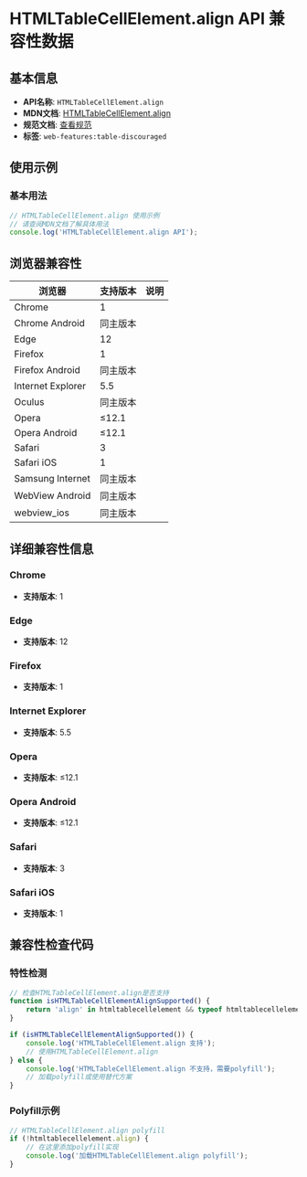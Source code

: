 # HTMLTableCellElement.align API 兼容性数据

## 基本信息

- **API名称**: `HTMLTableCellElement.align`
- **MDN文档**: [HTMLTableCellElement.align](https://developer.mozilla.org/docs/Web/API/HTMLTableCellElement/align)
- **规范文档**: [查看规范](https://html.spec.whatwg.org/multipage/obsolete.html#dom-tdth-align)
- **标签**: `web-features:table-discouraged`

## 使用示例

### 基本用法

```javascript
// HTMLTableCellElement.align 使用示例
// 请查阅MDN文档了解具体用法
console.log('HTMLTableCellElement.align API');
```

## 浏览器兼容性

| 浏览器 | 支持版本 | 说明 |
|--------|----------|------|
| Chrome | 1 |  |
| Chrome Android | 同主版本 |  |
| Edge | 12 |  |
| Firefox | 1 |  |
| Firefox Android | 同主版本 |  |
| Internet Explorer | 5.5 |  |
| Oculus | 同主版本 |  |
| Opera | ≤12.1 |  |
| Opera Android | ≤12.1 |  |
| Safari | 3 |  |
| Safari iOS | 1 |  |
| Samsung Internet | 同主版本 |  |
| WebView Android | 同主版本 |  |
| webview_ios | 同主版本 |  |

## 详细兼容性信息

### Chrome

- **支持版本**: 1

### Edge

- **支持版本**: 12

### Firefox

- **支持版本**: 1

### Internet Explorer

- **支持版本**: 5.5

### Opera

- **支持版本**: ≤12.1

### Opera Android

- **支持版本**: ≤12.1

### Safari

- **支持版本**: 3

### Safari iOS

- **支持版本**: 1

## 兼容性检查代码

### 特性检测

```javascript
// 检查HTMLTableCellElement.align是否支持
function isHTMLTableCellElementAlignSupported() {
    return 'align' in htmltablecellelement && typeof htmltablecellelement.align === 'function';
}

if (isHTMLTableCellElementAlignSupported()) {
    console.log('HTMLTableCellElement.align 支持');
    // 使用HTMLTableCellElement.align
} else {
    console.log('HTMLTableCellElement.align 不支持，需要polyfill');
    // 加载polyfill或使用替代方案
}
```

### Polyfill示例

```javascript
// HTMLTableCellElement.align polyfill
if (!htmltablecellelement.align) {
    // 在这里添加polyfill实现
    console.log('加载HTMLTableCellElement.align polyfill');
}
```


